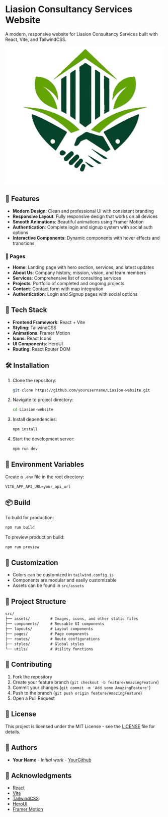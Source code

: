 # Liasion Consultancy Services Website

A modern, responsive website for Liasion Consultancy Services built with React, Vite, and TailwindCSS.

![Liasion Logo](src/assets/images/logo.png)

## 🌟 Features

- **Modern Design**: Clean and professional UI with consistent branding
- **Responsive Layout**: Fully responsive design that works on all devices
- **Smooth Animations**: Beautiful animations using Framer Motion
- **Authentication**: Complete login and signup system with social auth options
- **Interactive Components**: Dynamic components with hover effects and transitions

### 📱 Pages

- **Home**: Landing page with hero section, services, and latest updates
- **About Us**: Company history, mission, vision, and team members
- **Services**: Comprehensive list of consulting services
- **Projects**: Portfolio of completed and ongoing projects
- **Contact**: Contact form with map integration
- **Authentication**: Login and Signup pages with social options

## 🚀 Tech Stack

- **Frontend Framework**: React + Vite
- **Styling**: TailwindCSS
- **Animations**: Framer Motion
- **Icons**: React Icons
- **UI Components**: HeroUI
- **Routing**: React Router DOM

## 🛠️ Installation

1. Clone the repository:

   ```bash
   git clone https://github.com/yourusername/Liasion-website.git
   ```

2. Navigate to project directory:

   ```bash
   cd Liasion-website
   ```

3. Install dependencies:

   ```bash
   npm install
   ```

4. Start the development server:
   ```bash
   npm run dev
   ```

## 🔧 Environment Variables

Create a `.env` file in the root directory:

```env
VITE_APP_API_URL=your_api_url
```

## 📦 Build

To build for production:

```bash
npm run build
```

To preview production build:

```bash
npm run preview
```

## 🎨 Customization

- Colors can be customized in `tailwind.config.js`
- Components are modular and easily customizable
- Assets can be found in `src/assets`

## 📁 Project Structure

```
src/
├── assets/         # Images, icons, and other static files
├── components/     # Reusable UI components
├── layouts/        # Layout components
├── pages/          # Page components
├── routes/         # Route configurations
├── styles/         # Global styles
└── utils/          # Utility functions
```

## 🤝 Contributing

1. Fork the repository
2. Create your feature branch (`git checkout -b feature/AmazingFeature`)
3. Commit your changes (`git commit -m 'Add some AmazingFeature'`)
4. Push to the branch (`git push origin feature/AmazingFeature`)
5. Open a Pull Request

## 📄 License

This project is licensed under the MIT License - see the [LICENSE](LICENSE) file for details.

## 👥 Authors

- **Your Name** - _Initial work_ - [YourGithub](https://github.com/yourusername)

## 🙏 Acknowledgments

- [React](https://reactjs.org/)
- [Vite](https://vitejs.dev/)
- [TailwindCSS](https://tailwindcss.com/)
- [HeroUI](https://heroui.net/)
- [Framer Motion](https://www.framer.com/motion/)
